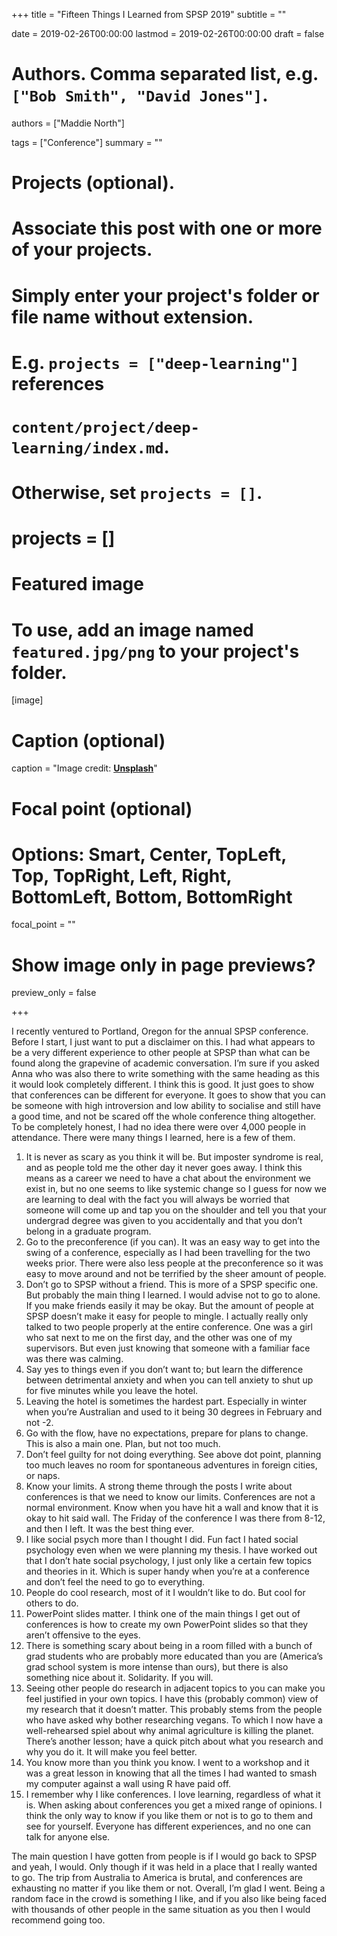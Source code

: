 +++
title = "Fifteen Things I Learned from SPSP 2019"
subtitle = ""

date = 2019-02-26T00:00:00
lastmod = 2019-02-26T00:00:00
draft = false

# Authors. Comma separated list, e.g. `["Bob Smith", "David Jones"]`.
authors = ["Maddie North"]

tags = ["Conference"]
summary = ""

# Projects (optional).
#   Associate this post with one or more of your projects.
#   Simply enter your project's folder or file name without extension.
#   E.g. `projects = ["deep-learning"]` references 
#   `content/project/deep-learning/index.md`.
#   Otherwise, set `projects = []`.
# projects = []

# Featured image
# To use, add an image named `featured.jpg/png` to your project's folder. 
[image]
# Caption (optional)
caption = "Image credit: [**Unsplash**](https://unsplash.com/photos/CpkOjOcXdUY)"

# Focal point (optional)
# Options: Smart, Center, TopLeft, Top, TopRight, Left, Right, BottomLeft, Bottom, BottomRight
focal_point = ""

# Show image only in page previews?
preview_only = false

+++

I recently ventured to Portland, Oregon for the annual SPSP conference. 
Before I start, I just want to put a disclaimer on this. I had what appears to be a very different experience to other people at SPSP than what can be found along the grapevine of academic conversation. I’m sure if you asked Anna who was also there to write something with the same heading as this it would look completely different. I think this is good. It just goes to show that conferences can be different for everyone. It goes to show that you can be someone with high introversion and low ability to socialise and still have a good time, and not be scared off the whole conference thing altogether. To be completely honest, I had no idea there were over 4,000 people in attendance. 
There were many things I learned, here is a few of them.

1.	It is never as scary as you think it will be. But imposter syndrome is real, and as people told me the other day it never goes away. I think this means as a career we need to have a chat about the environment we exist in, but no one seems to like systemic change so I guess for now we are learning to deal with the fact you will always be worried that someone will come up and tap you on the shoulder and tell you that your undergrad degree was given to you accidentally and that you don’t belong in a graduate program. 
2.	Go to the preconference (if you can). It was an easy way to get into the swing of a conference, especially as I had been travelling for the two weeks prior. There were also less people at the preconference so it was easy to move around and not be terrified by the sheer amount of people. 
3.	Don’t go to SPSP without a friend. This is more of a SPSP specific one. But probably the main thing I learned. I would advise not to go to alone. If you make friends easily it may be okay. But the amount of people at SPSP doesn’t make it easy for people to mingle. I actually really only talked to two people properly at the entire conference. One was a girl who sat next to me on the first day, and the other was one of my supervisors. But even just knowing that someone with a familiar face was there was calming. 
4.	Say yes to things even if you don’t want to; but learn the difference between detrimental anxiety and when you can tell anxiety to shut up for five minutes while you leave the hotel. 
5.	Leaving the hotel is sometimes the hardest part. Especially in winter when you’re Australian and used to it being 30 degrees in February and not -2. 
6.	Go with the flow, have no expectations, prepare for plans to change. This is also a main one. Plan, but not too much. 
7.	Don’t feel guilty for not doing everything. See above dot point, planning too much leaves no room for spontaneous adventures in foreign cities, or naps.
8.	Know your limits. A strong theme through the posts I write about conferences is that we need to know our limits. Conferences are not a normal environment. Know when you have hit a wall and know that it is okay to hit said wall. The Friday of the conference I was there from 8-12, and then I left. It was the best thing ever. 
9.	I like social psych more than I thought I did. Fun fact I hated social psychology even when we were planning my thesis. I have worked out that I don’t hate social psychology, I just only like a certain few topics and theories in it. Which is super handy when you’re at a conference and don’t feel the need to go to everything. 
10.	People do cool research, most of it I wouldn’t like to do. But cool for others to do. 
11.	PowerPoint slides matter. I think one of the main things I get out of conferences is how to create my own PowerPoint slides so that they aren’t offensive to the eyes.  
12.	There is something scary about being in a room filled with a bunch of grad students who are probably more educated than you are (America’s grad school system is more intense than ours), but there is also something nice about it. Solidarity. If you will. 
13.	Seeing other people do research in adjacent topics to you can make you feel justified in your own topics. I have this (probably common) view of my research that it doesn’t matter. This probably stems from the people who have asked why bother researching vegans. To which I now have a well-rehearsed spiel about why animal agriculture is killing the planet. There’s another lesson; have a quick pitch about what you research and why you do it. It will make you feel better. 
14.	You know more than you think you know. I went to a workshop and it was a great lesson in knowing that all the times I had wanted to smash my computer against a wall using R have paid off. 
15.	I remember why I like conferences. I love learning, regardless of what it is. When asking about conferences you get a mixed range of opinions. I think the only way to know if you like them or not is to go to them and see for yourself. Everyone has different experiences, and no one can talk for anyone else. 

The main question I have gotten from people is if I would go back to SPSP and yeah, I would. Only though if it was held in a place that I really wanted to go. The trip from Australia to America is brutal, and conferences are exhausting no matter if you like them or not. Overall, I’m glad I went. Being a random face in the crowd is something I like, and if you also like being faced with thousands of other people in the same situation as you then I would recommend going too.  



 
